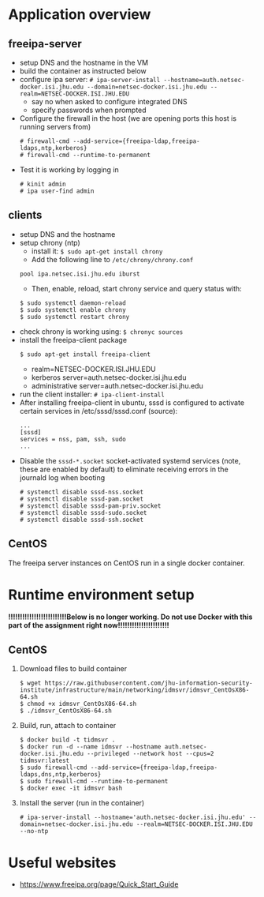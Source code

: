 # Application overview
## freeipa-server
* setup DNS and the hostname in the VM
* build the container as instructed below
* configure ipa server: `# ipa-server-install --hostname=auth.netsec-docker.isi.jhu.edu --domain=netsec-docker.isi.jhu.edu --realm=NETSEC-DOCKER.ISI.JHU.EDU`
    * say no when asked to configure integrated DNS
    * specify passwords when prompted
* Configure the firewall in the host (we are opening ports this host is running servers from)
    ```
    # firewall-cmd --add-service={freeipa-ldap,freeipa-ldaps,ntp,kerberos}
    # firewall-cmd --runtime-to-permanent
    ```
* Test it is working by logging in
    ```
    # kinit admin
    # ipa user-find admin
    ```
## clients
* setup DNS and the hostname
* setup chrony (ntp)
    * install it: `$ sudo apt-get install chrony`
    * Add the following line to `/etc/chrony/chrony.conf`
    ```
    pool ipa.netsec.isi.jhu.edu iburst
    ```
    * Then, enable, reload, start chrony service and query status with:
    ```
    $ sudo systemctl daemon-reload
    $ sudo systemctl enable chrony
    $ sudo systemctl restart chrony
    ```
* check chrony is working using: `$ chronyc sources`
* install the freeipa-client package
    ```
    $ sudo apt-get install freeipa-client
    ```
    * realm=NETSEC-DOCKER.ISI.JHU.EDU
    * kerberos server=auth.netsec-docker.isi.jhu.edu
    * administrative server=auth.netsec-docker.isi.jhu.edu
* run the client installer: `# ipa-client-install`
* After installing freeipa-client in ubuntu, sssd is configured to activate certain
services in /etc/sssd/sssd.conf (source):
    ```
    ...
    [sssd]
    services = nss, pam, ssh, sudo
    ...
    ```
* Disable the `sssd-*.socket` socket-activated systemd services (note, these are enabled by default) to eliminate receiving errors in the journald log when booting
    ```
    # systemctl disable sssd-nss.socket
    # systemctl disable sssd-pam.socket
    # systemctl disable sssd-pam-priv.socket
    # systemctl disable sssd-sudo.socket
    # systemctl disable sssd-ssh.socket
    ```

## CentOS
The freeipa server instances on CentOS run in a single docker container.

# Runtime environment setup

**!!!!!!!!!!!!!!!!!!!!!!!!!Below is no longer working.  Do not use Docker with this part of the assignment right now!!!!!!!!!!!!!!!!!!!!!!**

## CentOS
1. Download files to build container
    ```
    $ wget https://raw.githubusercontent.com/jhu-information-security-institute/infrastructure/main/networking/idmsvr/idmsvr_CentOsX86-64.sh
    $ chmod +x idmsvr_CentOsX86-64.sh
    $ ./idmsvr_CentOsX86-64.sh
    ```
1. Build, run, attach to container
    ```
    $ docker build -t tidmsvr .
    $ docker run -d --name idmsvr --hostname auth.netsec-docker.isi.jhu.edu --privileged --network host --cpus=2 tidmsvr:latest
    $ sudo firewall-cmd --add-service={freeipa-ldap,freeipa-ldaps,dns,ntp,kerberos}
    $ sudo firewall-cmd --runtime-to-permanent
    $ docker exec -it idmsvr bash
    ```
1. Install the server (run in the container)
    ```
    # ipa-server-install --hostname='auth.netsec-docker.isi.jhu.edu' --domain=netsec-docker.isi.jhu.edu --realm=NETSEC-DOCKER.ISI.JHU.EDU --no-ntp
    ```
# Useful websites
* https://www.freeipa.org/page/Quick_Start_Guide

